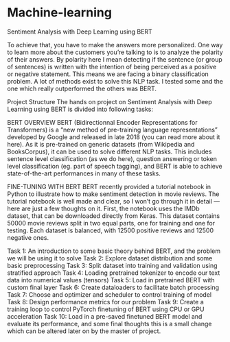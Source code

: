 # Machine-learning
Sentiment Analysis with Deep Learning using BERT


To achieve that, you have to make the answers more personalized. One way to learn more about the customers you’re talking to is to analyze the polarity of their answers. By polarity here I mean detecting if the sentence (or group of sentences) is written with the intention of being perceived as a positive or negative statement. This means we are facing a binary classification problem. A lot of methods exist to solve this NLP task. I tested some and the one which really outperformed the others was BERT.

Project Structure The hands on project on Sentiment Analysis with Deep Learning using BERT is divided into following tasks:

BERT OVERVIEW BERT (Bidirectionnal Encoder Representations for Transformers) is a “new method of pre-training language representations” developed by Google and released in late 2018 (you can read more about it here). As it is pre-trained on generic datasets (from Wikipedia and BooksCorpus), it can be used to solve different NLP tasks. This includes sentence level classification (as we do here), question answering or token level classification (eg. part of speech tagging), and BERT is able to achieve state-of-the-art performances in many of these tasks.

FINE-TUNING WITH BERT BERT recently provided a tutorial notebook in Python to illustrate how to make sentiment detection in movie reviews. The tutorial notebook is well made and clear, so I won’t go through it in detail — here are just a few thoughts on it. First, the notebook uses the IMDb dataset, that can be downloaded directly from Keras. This dataset contains 50000 movie reviews split in two equal parts, one for training and one for testing. Each dataset is balanced, with 12500 positive reviews and 12500 negative ones.

Task 1: An introduction to some basic theory behind BERT, and the problem we will be using it to solve Task 2: Explore dataset distribution and some basic preprocessing Task 3: Split dataset into training and validation using stratified approach Task 4: Loading pretrained tokenizer to encode our text data into numerical values (tensors) Task 5: Load in pretrained BERT with custom final layer Task 6: Create dataloaders to facilitate batch processing Task 7: Choose and optimizer and scheduler to control training of model Task 8: Design performance metrics for our problem Task 9: Create a training loop to control PyTorch finetuning of BERT using CPU or GPU acceleration Task 10: Load in a pre-saved finetuned BERT model and evaluate its performance, and some final thoughts
this is a small change which can be altered later on by the master of project.
